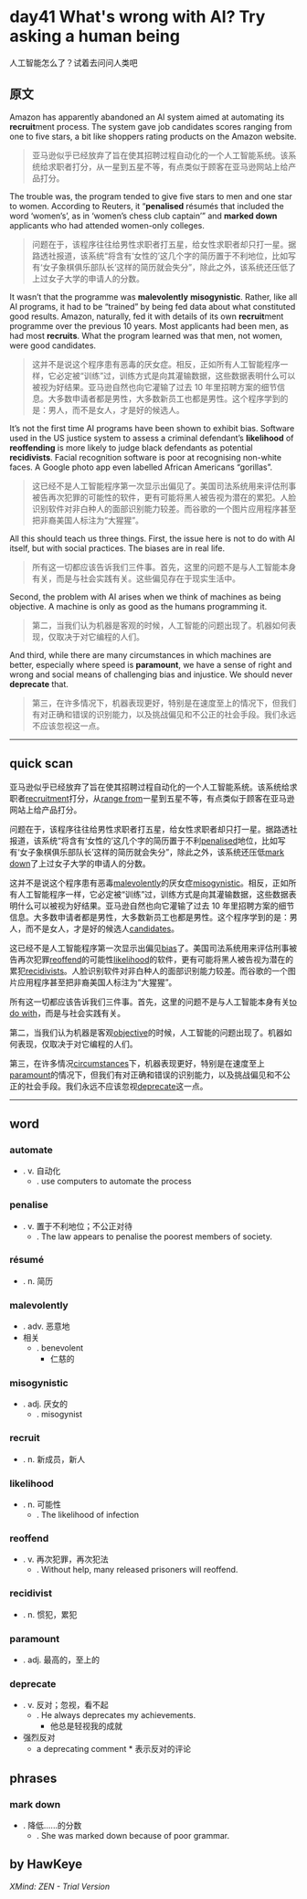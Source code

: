 # day41 What's wrong with AI? Try asking a human being 
人工智能怎么了？试着去问问人类吧
## 原文

Amazon has apparently abandoned an AI system aimed at automating its **recruit**ment process. The system gave job candidates scores ranging from one to five stars, a bit like shoppers rating products on the Amazon website.
> 亚马逊似乎已经放弃了旨在使其招聘过程自动化的一个人工智能系统。该系统给求职者打分，从一星到五星不等，有点类似于顾客在亚马逊网站上给产品打分。


The trouble was, the program tended to give five stars to men and one star to women. According to Reuters, it “**penalised** résumés that included the word ‘women’s’, as in ‘women’s chess club captain’” and **marked down** applicants who had attended women-only colleges.
> 问题在于，该程序往往给男性求职者打五星，给女性求职者却只打一星。据路透社报道，该系统“将含有‘女性的’这几个字的简历置于不利地位，比如写有‘女子象棋俱乐部队长’这样的简历就会失分”，除此之外，该系统还压低了上过女子大学的申请人的分数。


It wasn’t that the programme was **malevolently** **misogynistic**. Rather, like all AI programs, it had to be “trained” by being fed data about what constituted good results. Amazon, naturally, fed it with details of its own **recruit**ment programme over the previous 10 years. Most applicants had been men, as had most **recruits**. What the program learned was that men, not women, were good candidates.
> 这并不是说这个程序患有恶毒的厌女症。相反，正如所有人工智能程序一样，它必定被“训练”过，训练方式是向其灌输数据，这些数据表明什么可以被视为好结果。亚马逊自然也向它灌输了过去 10 年里招聘方案的细节信息。大多数申请者都是男性，大多数新员工也都是男性。这个程序学到的是：男人，而不是女人，才是好的候选人。


It’s not the first time AI programs have been shown to exhibit bias. Software used in the US justice system to assess a criminal defendant’s **likelihood** of **reoffending** is more likely to judge black defendants as potential **recidivists**. Facial recognition software is poor at recognising non-white faces. A Google photo app even labelled African Americans “gorillas”.
> 这已经不是人工智能程序第一次显示出偏见了。美国司法系统用来评估刑事被告再次犯罪的可能性的软件，更有可能将黑人被告视为潜在的累犯。人脸识别软件对非白种人的面部识别能力较差。而谷歌的一个图片应用程序甚至把非裔美国人标注为“大猩猩”。


All this should teach us three things. First, the issue here is not to do with AI itself, but with social practices. The biases are in real life.
> 所有这一切都应该告诉我们三件事。首先，这里的问题不是与人工智能本身有关，而是与社会实践有关。这些偏见存在于现实生活中。


Second, the problem with AI arises when we think of machines as being objective. A machine is only as good as the humans programming it.
> 第二，当我们认为机器是客观的时候，人工智能的问题出现了。机器如何表现，仅取决于对它编程的人们。


And third, while there are many circumstances in which machines are better, especially where speed is **paramount**, we have a sense of right and wrong and social means of challenging bias and injustice. We should never **deprecate** that.
> 第三，在许多情况下，机器表现更好，特别是在速度至上的情况下，但我们有对正确和错误的识别能力，以及挑战偏见和不公正的社会手段。我们永远不应该忽视这一点。

----
## quick scan

亚马逊似乎已经放弃了旨在使其招聘过程自动化的一个人工智能系统。该系统给求职者<u>recruitment</u>打分，从<u>range from</u>一星到五星不等，有点类似于顾客在亚马逊网站上给产品打分。

问题在于，该程序往往给男性求职者打五星，给女性求职者却只打一星。据路透社报道，该系统“将含有‘女性的’这几个字的简历置于不利<u>penalised</u>地位，比如写有‘女子象棋俱乐部队长’这样的简历就会失分”，除此之外，该系统还压低<u>mark down</u>了上过女子大学的申请人的分数。

这并不是说这个程序患有恶毒<u>malevolently</u>的厌女症<u>misogynistic</u>。相反，正如所有人工智能程序一样，它必定被“训练”过，训练方式是向其灌输数据，这些数据表明什么可以被视为好结果。亚马逊自然也向它灌输了过去 10 年里招聘方案的细节信息。大多数申请者都是男性，大多数新员工也都是男性。这个程序学到的是：男人，而不是女人，才是好的候选人<u>candidates</u>。

这已经不是人工智能程序第一次显示出偏见<u>bias</u>了。美国司法系统用来评估刑事被告再次犯罪<u>reoffend</u>的可能性<u>likelihood</u>的软件，更有可能将黑人被告视为潜在的累犯<u>recidivists</u>。人脸识别软件对非白种人的面部识别能力较差。而谷歌的一个图片应用程序甚至把非裔美国人标注为“大猩猩”。

所有这一切都应该告诉我们三件事。首先，这里的问题不是与人工智能本身有关<u>to do with</u>，而是与社会实践有关。

第二，当我们认为机器是客观<u>objective</u>的时候，人工智能的问题出现了。机器如何表现，仅取决于对它编程的人们。

第三，在许多情况<u>circumstances</u>下，机器表现更好，特别是在速度至上<u>paramount</u>的情况下，但我们有对正确和错误的识别能力，以及挑战偏见和不公正的社会手段。我们永远不应该忽视<u>deprecate</u>这一点。

----
## word
### automate
* . v. 自动化
    * . use computers to automate the process
### penalise
* . v. 置于不利地位；不公正对待
    * . The law appears to penalise the poorest members of society.
### résumé
* . n. 简历
### malevolently
* . adv. 恶意地
* 相关
    * . benevolent
        * 仁慈的
### misogynistic
* . adj. 厌女的
    * . misogynist
### recruit
* . n. 新成员，新人
### likelihood
* . n. 可能性
    * . The likelihood of infection
### reoffend
* . v. 再次犯罪，再次犯法
    * . Without help, many released prisoners will reoffend.
### recidivist
* . n. 惯犯，累犯
### paramount
* . adj. 最高的，至上的
### deprecate
* . v. 反对；忽视，看不起
    * . He always deprecates my achievements.
        * 他总是轻视我的成就
* 强烈反对
    *    a deprecating comment 
        *    表示反对的评论 
## phrases
### mark down
* . 降低......的分数
    * . She was marked down because of poor grammar.
## by HawKeye

*XMind: ZEN - Trial Version*